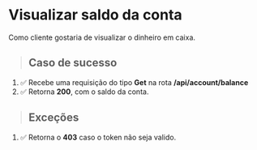 # Visualizar saldo da conta

Como cliente gostaria de visualizar o dinheiro em caixa.
> ## Caso de sucesso

1. ✅ Recebe uma requisição do tipo **Get** na rota **/api/account/balance**
2. ✅ Retorna **200**, com o saldo da conta.

> ## Exceções

1. ✅ Retorna o **403** caso o token não seja valido.